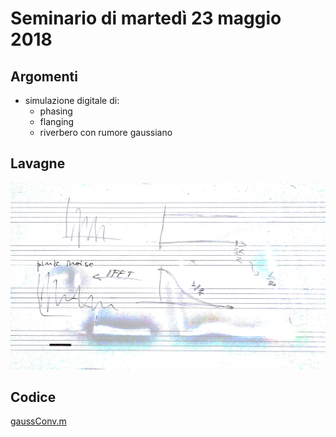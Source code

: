 # Seminario di martedì 23 maggio 2018

## Argomenti

* simulazione digitale di:
  * phasing
  * flanging
  * riverbero con rumore gaussiano

## Lavagne

![whiteboard 1](./CSEDSM_Evangelista_20180523_1.jpg)

## Codice

[gaussConv.m](./gaussConv.m)

```matlab
```
